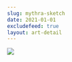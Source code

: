 ```yaml
---
slug: mythra-sketch
date: 2021-01-01
excludefeed: true
layout: art-detail
---
```

![](/art/mythra-sketch.webp)
